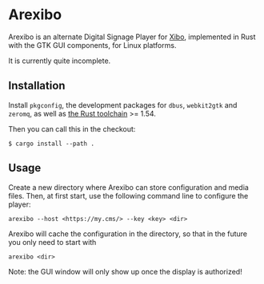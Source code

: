 # Arexibo

Arexibo is an alternate Digital Signage Player for [Xibo](https://xibo.org.uk),
implemented in Rust with the GTK GUI components, for Linux platforms.

It is currently quite incomplete.


## Installation

Install `pkgconfig`, the development packages for `dbus`, `webkit2gtk` and
`zeromq`, as well as [the Rust toolchain](https://www.rust-lang.org/) >= 1.54.

Then you can call this in the checkout:

```
$ cargo install --path .
```


## Usage

Create a new directory where Arexibo can store configuration and media files.
Then, at first start, use the following command line to configure the player:

```
arexibo --host <https://my.cms/> --key <key> <dir>
```

Arexibo will cache the configuration in the directory, so that in the future
you only need to start with

```
arexibo <dir>
```

Note: the GUI window will only show up once the display is authorized!
